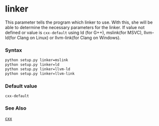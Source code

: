 # linker
This parameter tells the program which linker to use.
With this, she will be able to determine the necessary parameters for the linker.
If value not defined or value is `cxx-default` using ld (for G++), mslink(for MSVC),
llvm-ld(for Clang on Linux) or llvm-link(for Clang on Windows).
### Syntax
```bash
python setup.py linker=mslink
python setup.py linker=ld
python setup.py linker=llvm-ld
python setup.py linker=llvm-link
```
### Default value
`cxx-default`
### See Also
[cxx](cxx.md)